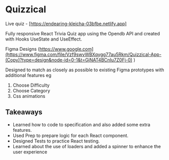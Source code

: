 # Quizzical
Live quiz - [https://endearing-kleicha-03bfbe.netlify.app]

Fully responsive React Trivia Quiz app using the Opendb API and created with Hooks UseState and UseEffect.

Figma Designs
(https://www.google.com](https://www.figma.com/file/Vzf9swvWBXqygg77au5Rkm/Quizzical-App-(Copy)?type=design&node-id=0-1&t=GjNAT4BCnIu7Z0Fj-0) )


Designed to match as closely as possible to existing Figma prototypes with additional features eg 
<ol>
  <li>Choose Difficulty</li>
  <li>Choose Category</li>
  <li>Css animations</li>
</ol>
  <h2>Takeaways</h2>
  <ul>
  <li>Learned how to code to specification and also added some extra features.</li>
<li>Used Prep to prepare logic for each React component.</li>
<li>Designed Tests to practice React testing. </li>
<li>Learned about the use of loaders and added a spinner to enhance the user experience</li>

</ul>
